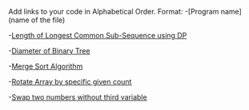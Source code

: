 Add links to your code in Alphabetical Order.
Format: -[Program name](name of the file)

-[Length of Longest Common Sub-Sequence using DP ](LongestCommonSubSequence.kt)

-[Diameter of Binary Tree](DiameterBinaryTree.kt)

-[Merge Sort Algorithm](MergeSort.kt)

-[Rotate Array by specific given count](RotateArrayClockwise.kt)

-[Swap two numbers without third variable](Swap_Numbers_without_third_variable.kt)
